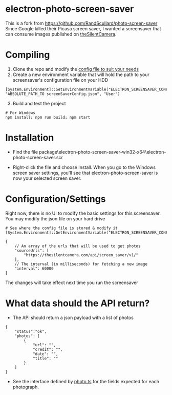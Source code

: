 # electron-photo-screen-saver

This is a fork from https://github.com/RandScullard/photo-screen-saver
Since Google killed their Picasa screen saver, I wanted a screensaver that can consume images published on [theSilentCamera](https://theSilentCamera.com/).

# Compiling

1. Clone the repo and modify the [config file to suit your needs](../master/screenSaverConfig.json)
2. Create a new environment variable that will hold the path to your screensaver's configuration file on your HDD
```
[System.Environment]::SetEnvironmentVariable("ELECTRON_SCREENSAVER_CONFIG_FILE", "ABSOLUTE_PATH_TO screenSaverConfig.json", "User")
```
3. Build and test the project
```
# For Windows
npm install; npm run build; npm start
```

# Installation

* Find the file package\electron-photo-screen-saver-win32-x64\electron-photo-screen-saver.scr

* Right-click the file and choose Install. When you go to the Windows screen saver settings, you'll see that electron-photo-screen-saver is now your selected screen saver.

# Configuration/Settings

Right now, there is no UI to modify the basic settings for this screensaver. You may modify the json file on your hard drive
```
# See where the config file is stored & modify it
[System.Environment]::GetEnvironmentVariable("ELECTRON_SCREENSAVER_CONFIG_FILE")
```
```
{
    // An array of the urls that will be used to get photos
    "sourceUrls": [
        "https://thesilentcamera.com/api/screen_saver/v1/"
    ],
    // The interval (in milliseconds) for fetching a new image
    "interval": 60000
}
```
The changes will take effect next time you run the screensaver

# What data should the API return?

* The API should return a json payload with a list of photos
```
{
    "status":"ok",
    "photos": [
        {
            "url": "",
            "credit": "",
            "date": "",
            "title": ""
        }
    ]
}
```

* See the interface defined by [photo.ts](../master/src/photo.ts) for the fields expected for each photograph.
